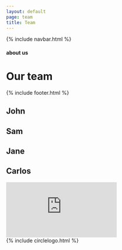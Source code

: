 ```yaml
---
layout: default
page: team
title: Team
---
```


{% include navbar.html %}

<div class="team-section">
<h4 class="team-tag">about us</h4>
        <h1 class="team-title">Our team</h1>
{% include footer.html %}
<div class="team-cards-container">
    <div class="team-card card-1" style="background-image: url(/assets/images/team-john.png);">
    <h2 class="team-card-name">John</h2>
    </div>
    <div class="team-card card-2"><h2 class="team-card-name">Sam</h2></div>
    <div class="team-card card-3"><h2 class="team-card-name">Jane</h2></div>
    <div class="team-card card-4"><h2 class="team-card-name">Carlos</h2></div>
</div>
    <div class="video-container"><iframe src="https://streamable.com/e/ahad9k?autoplay=1&nocontrols=1" frameborder="0" allowfullscreen allow="autoplay"></iframe>
    </div>
</div>
<div class="circlelogo-center">
{% include circlelogo.html %}
<div>
